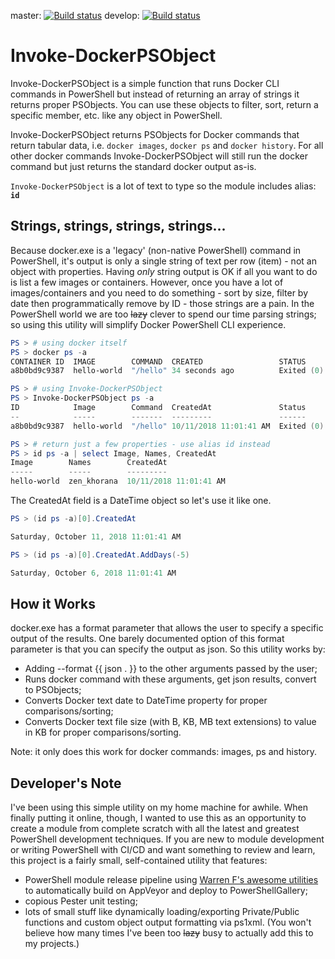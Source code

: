 
master: [![Build status](https://ci.appveyor.com/api/projects/status/1m6rgmj4h3p8m20q/branch/master?svg=true)](https://ci.appveyor.com/project/DTW-DanWard/invoke-docker-psobject/branch/master)   develop: [![Build status](https://ci.appveyor.com/api/projects/status/1m6rgmj4h3p8m20q/branch/develop?svg=true)](https://ci.appveyor.com/project/DTW-DanWard/invoke-docker-psobject/branch/develop)

# Invoke-DockerPSObject
Invoke-DockerPSObject is a simple function that runs Docker CLI commands in PowerShell but instead of returning an array of strings it returns proper PSObjects.  You can use these objects to filter, sort, return a specific member, etc. like any object in PowerShell.

Invoke-DockerPSObject returns PSObjects for Docker commands that return tabular data, i.e. `docker images`, `docker ps` and `docker history`. For all other docker commands Invoke-DockerPSObject will still run the docker command but just returns the standard docker output as-is.

`Invoke-DockerPSObject` is a lot of text to type so the module includes alias: **`id`**

## Strings, strings, strings, strings...
Because docker.exe is a 'legacy' (non-native PowerShell) command in PowerShell, it's output is only a single string of text per row (item) - not an object with properties.  Having _only_ string output is OK if all you want to do is list a few images or containers.  However, once you have a lot of images/containers and you need to do something - sort by size, filter by date then programmatically remove by ID - those strings are a pain.  In the PowerShell world we are too ~~lazy~~ clever to spend our time parsing strings; so using this utility will simplify Docker PowerShell CLI experience.


```PowerShell
PS > # using docker itself
PS > docker ps -a
CONTAINER ID  IMAGE        COMMAND  CREATED                 STATUS                    PORTS   NAMES
a8b0bd9c9387  hello-world  "/hello" 34 seconds ago          Exited (0) 5 seconds ago          zen_khorana

PS > # using Invoke-DockerPSObject
PS > Invoke-DockerPSObject ps -a
ID            Image        Command  CreatedAt               Status                    Ports   Names
--            -----        -------  ---------               ------                    -----   -----
a8b0bd9c9387  hello-world  "/hello" 10/11/2018 11:01:41 AM  Exited (0) 5 seconds ago          zen_khorana

PS > # return just a few properties - use alias id instead
PS > id ps -a | select Image, Names, CreatedAt
Image        Names        CreatedAt
-----        -----        ---------
hello-world  zen_khorana  10/11/2018 11:01:41 AM
```



The CreatedAt field is a DateTime object so let's use it like one.

```PowerShell
PS > (id ps -a)[0].CreatedAt

Saturday, October 11, 2018 11:01:41 AM

PS > (id ps -a)[0].CreatedAt.AddDays(-5)

Saturday, October 6, 2018 11:01:41 AM
```

## How it Works
docker.exe has a format parameter that allows the user to specify a specific output of the results. One barely documented option of this format parameter is that you can specify the output as json.  So this utility works by:
* Adding --format {{ json . }} to the other arguments passed by the user;
* Runs docker command with these arguments, get json results, convert to PSObjects;
* Converts Docker text date to DateTime property for proper comparisons/sorting;
* Converts Docker text file size (with B, KB, MB text extensions) to value in KB for proper comparisons/sorting.

Note: it only does this work for docker commands: images, ps and history.


## Developer's Note
I've been using this simple utility on my home machine for awhile.  When finally putting it online, though, I wanted to use this as an opportunity to create a module from complete scratch with all the latest and greatest PowerShell development techniques.  If you are new to module development or writing PowerShell with CI/CD and want something to review and learn, this project is a fairly small, self-contained utility that features:
* PowerShell module release pipeline using [Warren F's awesome utilities](http://ramblingcookiemonster.github.io/PSDeploy-Inception/) to automatically build on AppVeyor and deploy to PowerShellGallery;
* copious Pester unit testing;
* lots of small stuff like dynamically loading/exporting Private/Public functions and custom object output formatting via ps1xml.  (You won't believe how many times I've been too ~~lazy~~ busy to actually add this to my projects.)
